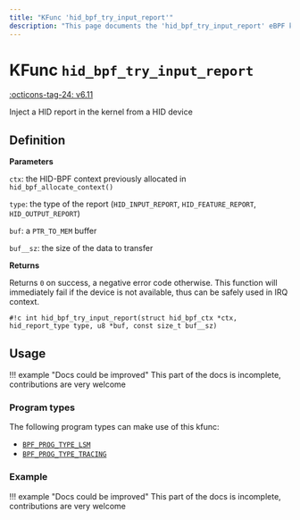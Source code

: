 ```yaml
---
title: "KFunc 'hid_bpf_try_input_report'"
description: "This page documents the 'hid_bpf_try_input_report' eBPF kfunc, including its definition, usage, program types that can use it, and examples."
---
```

# KFunc `hid_bpf_try_input_report`

<!-- [FEATURE_TAG](hid_bpf_try_input_report) -->
[:octicons-tag-24: v6.11](https://github.com/torvalds/linux/commit/9acbb7ba4589d4715141d4e14230a828ddc95f3d)
<!-- [/FEATURE_TAG] -->

Inject a HID report in the kernel from a HID device

## Definition

**Parameters**

`ctx`: the HID-BPF context previously allocated in `hid_bpf_allocate_context()`

`type`: the type of the report (`HID_INPUT_REPORT`, `HID_FEATURE_REPORT`, `HID_OUTPUT_REPORT`)

`buf`: a `PTR_TO_MEM` buffer

`buf__sz`: the size of the data to transfer

**Returns**

Returns `0` on success, a negative error code otherwise. This function will immediately fail if the device is not available, thus can be safely used in IRQ context.

<!-- [KFUNC_DEF] -->
`#!c int hid_bpf_try_input_report(struct hid_bpf_ctx *ctx, hid_report_type type, u8 *buf, const size_t buf__sz)`
<!-- [/KFUNC_DEF] -->

## Usage

!!! example "Docs could be improved"
    This part of the docs is incomplete, contributions are very welcome

### Program types

The following program types can make use of this kfunc:

<!-- [KFUNC_PROG_REF] -->
- [`BPF_PROG_TYPE_LSM`](../program-type/BPF_PROG_TYPE_LSM.md)
- [`BPF_PROG_TYPE_TRACING`](../program-type/BPF_PROG_TYPE_TRACING.md)
<!-- [/KFUNC_PROG_REF] -->

### Example

!!! example "Docs could be improved"
    This part of the docs is incomplete, contributions are very welcome

